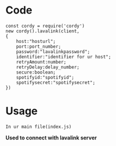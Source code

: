 # Code
```
const cordy = require('cordy')
new cordy().lavalink(client,
{
    host:"hosturl";
    port:port_number;
    password:"lavalinkpassword";
    identifier:"identifier for ur host";
    retryAmount:number;
    retryDelay:delay_number;
    secure:boolean;
    spotifyid:"spotifyid";
    spotifysecret:"spotifysecret";
})
```
# Usage
```
In ur main file(index.js)
```
**Used to connect with lavalink server**